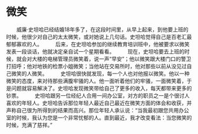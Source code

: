 # 微笑
　　威廉·史坦哈已经结婚18年多了，在这段时间里，从早上起来，到他要上班的时候，他很少对自己的太太微笑，或对她说上几句话。史坦哈觉得自己是百老汇最郁郁寡欢的人。 
　　 后来，在史坦哈参加的继续教育培训班中，他被要求以微笑发表一段谈话，他就决定亲自试一个星期看看。 
　　 现在，史坦哈要去上班的时候，就会对大楼的电梯管理员微笑着，说一声“早安”；他以微笑跟大楼门口的警卫打招呼；他对地铁的检票小姐微笑；当他站在交易所时，他对那些以前从没见过自己微笑的人微笑。 
　　 史坦哈很快就发现，每一个人也对他报以微笑。他以一种微笑的态度，来对待那些满腹牢骚的人。他一面听着他们的牢骚，一面微笑着，于是问题就容易解决了。史坦哈发现微笑带给自己了更多的收入，每天都带来更多的钞票。 
　　 史坦哈跟另一位经纪人合用一间办公室，对方的职员之一是个很讨人喜欢的年轻人。史坦哈告诉那位年轻人最近自己最近在微笑方面的体会和收获，并声称自己很为所得到的结果而高兴。那位年轻人承认说：“当我最初跟您共用办公室的时候，我认为您是一个非常忧郁的人。直到最近，我才改变看法：当您微笑的时候，充满了慈祥。”
 